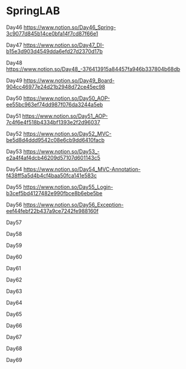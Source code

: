 # SpringLAB
 
Day46 https://www.notion.so/Day46_Spring-3c9077d845b14ce0bfa14f7cd87f66e1
 
Day47 https://www.notion.so/Day47_DI-b15e3d903d4549dda6efd27d2370d17b

Day48 https://www.notion.so/Day48_-376413915a84457fa946b337804b68db

Day49 https://www.notion.so/Day49_Board-904cc46977e24d21b2948d72ce45ec98

Day50 https://www.notion.so/Day50_AOP-ee55bc963ef74dd987f076da3244a5eb

Day51 https://www.notion.so/Day51_AOP-7c4f6e4f518b4334bf1393e2f2d96037

Day52 https://www.notion.so/Day52_MVC-be5d8d4ddd9542c08e6cb9dd6410facb

Day53 https://www.notion.so/Day53_-e2a4f4af4dcb46209d57107d601143c5

Day54 https://www.notion.so/Day54_MVC-Annotation-f438ff5a5d4b4cf4baa50fca141e583c

Day55 https://www.notion.so/Day55_Login-b3cef5bd4127482e990fbce8b6ebe5be

Day56 https://www.notion.so/Day56_Exception-eef44febf22b437a9ce7242fe988160f

Day57

Day58

Day59

Day60

Day61

Day62

Day63

Day64

Day65

Day66

Day67

Day68

Day69
